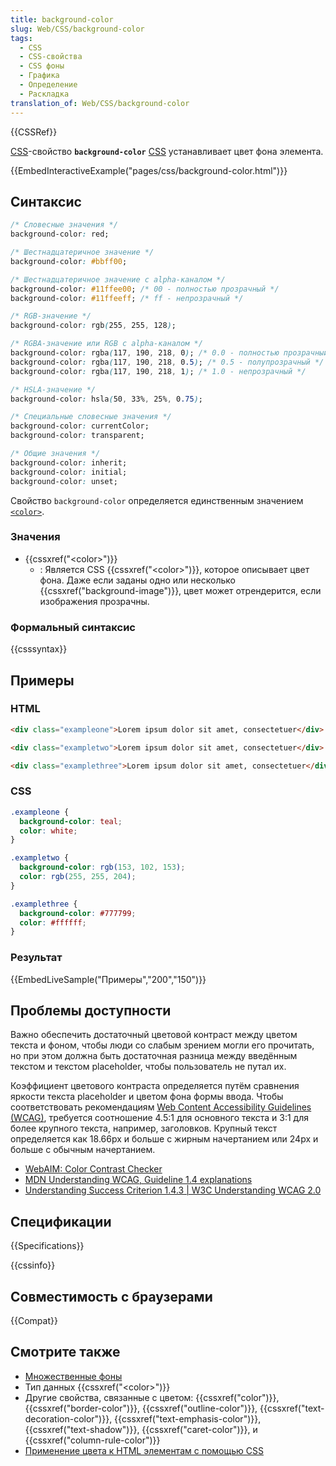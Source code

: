 ```yaml
---
title: background-color
slug: Web/CSS/background-color
tags:
  - CSS
  - CSS-свойства
  - CSS фоны
  - Графика
  - Определение
  - Раскладка
translation_of: Web/CSS/background-color
---
```


{{CSSRef}}

[CSS](/ru/docs/Web/CSS)-свойство **`background-color`** [CSS](/ru/docs/Web/CSS) устанавливает цвет фона элемента.

{{EmbedInteractiveExample("pages/css/background-color.html")}}

## Синтаксис

```css
/* Словесные значения */
background-color: red;

/* Шестнадцатеричное значение */
background-color: #bbff00;

/* Шестнадцатеричное значение с alpha-каналом */
background-color: #11ffee00; /* 00 - полностью прозрачный */
background-color: #11ffeeff; /* ff - непрозрачный */

/* RGB-значение */
background-color: rgb(255, 255, 128);

/* RGBA-значение или RGB с alpha-каналом */
background-color: rgba(117, 190, 218, 0); /* 0.0 - полностью прозрачный */
background-color: rgba(117, 190, 218, 0.5); /* 0.5 - полупрозрачный */
background-color: rgba(117, 190, 218, 1); /* 1.0 - непрозрачный */

/* HSLA-значение */
background-color: hsla(50, 33%, 25%, 0.75);

/* Специальные словесные значения */
background-color: currentColor;
background-color: transparent;

/* Общие значения */
background-color: inherit;
background-color: initial;
background-color: unset;
```

Свойство `background-color` определяется единственным значением [`<color>`](#color).

### Значения

- {{cssxref("&lt;color&gt;")}}
  - : Является CSS {{cssxref("&lt;color&gt;")}}, которое описывает цвет фона. Даже если заданы одно или несколько {{cssxref("background-image")}}, цвет может отрендерится, если изображения прозрачны.

### Формальный синтаксис

{{csssyntax}}

## Примеры

### HTML

```html
<div class="exampleone">Lorem ipsum dolor sit amet, consectetuer</div>

<div class="exampletwo">Lorem ipsum dolor sit amet, consectetuer</div>

<div class="examplethree">Lorem ipsum dolor sit amet, consectetuer</div>
```

### CSS

```css
.exampleone {
  background-color: teal;
  color: white;
}

.exampletwo {
  background-color: rgb(153, 102, 153);
  color: rgb(255, 255, 204);
}

.examplethree {
  background-color: #777799;
  color: #ffffff;
}
```

### Результат

{{EmbedLiveSample("Примеры","200","150")}}

## Проблемы доступности

Важно обеспечить достаточный цветовой контраст между цветом текста и фоном, чтобы люди со слабым зрением могли его прочитать, но при этом должна быть достаточная разница между введённым текстом и текстом placeholder, чтобы пользователь не путал их.

Коэффициент цветового контраста определяется путём сравнения яркости текста placeholder и цветом фона формы ввода. Чтобы соответствовать рекомендациям [Web Content Accessibility Guidelines (WCAG)](https://www.w3.org/WAI/intro/wcag), требуется соотношение 4.5:1 для основного текста и 3:1 для более крупного текста, например, заголовков. Крупный текст определяется как 18.66px и больше с жирным начертанием или 24px и больше с обычным начертанием.

- [WebAIM: Color Contrast Checker](https://webaim.org/resources/contrastchecker/)
- [MDN Understanding WCAG, Guideline 1.4 explanations](/ru/docs/Web/Accessibility/Understanding_WCAG/Perceivable#Guideline_1.4_Make_it_easier_for_users_to_see_and_hear_content_including_separating_foreground_from_background)
- [Understanding Success Criterion 1.4.3 | W3C Understanding WCAG 2.0](https://www.w3.org/TR/UNDERSTANDING-WCAG20/visual-audio-contrast-contrast.html)

## Спецификации

{{Specifications}}

{{cssinfo}}

## Совместимость с браузерами

{{Compat}}

## Смотрите также

- [Множественные фоны](/ru/docs/Web/CSS/CSS_Background_and_Borders/Множественные_фоны)
- Тип данных {{cssxref("&lt;color&gt;")}}
- Другие свойства, связанные с цветом: {{cssxref("color")}}, {{cssxref("border-color")}}, {{cssxref("outline-color")}}, {{cssxref("text-decoration-color")}}, {{cssxref("text-emphasis-color")}}, {{cssxref("text-shadow")}}, {{cssxref("caret-color")}}, и {{cssxref("column-rule-color")}}
- [Применение цвета к HTML элементам с помощью CSS](/ru/docs/Web/HTML/Applying_color)
